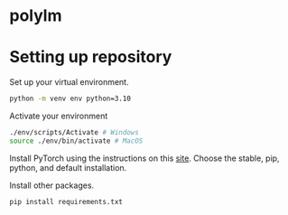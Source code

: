 # polylm

# Setting up repository

Set up your virtual environment.
```bash
python -m venv env python=3.10
```

Activate your environment
```bash
./env/scripts/Activate # Windows
source ./env/bin/activate # MacOS
```

Install PyTorch using the instructions on this [site](https://pytorch.org/get-started/locally/). Choose the stable, pip, python, and default installation.

Install other packages. 
```bash
pip install requirements.txt
```

